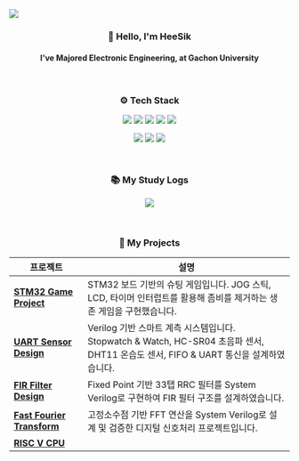 <img src="https://capsule-render.vercel.app/api?type=waving&height=150&color=gradient&textBg=false&fontAlign=50" />


<!-- 소개 -->
<h3 align="center">👋 Hello, I'm <strong>HeeSik</strong></h3>
<h4 align="center">I've Majored Electronic Engineering, at Gachon University</h4>

<br>

<!-- 기술 스택 -->
<h3 align="center">⚙️ Tech Stack</h3> 
<p align="center">
  <img src="https://img.shields.io/badge/Verilog-1E90FF?style=for-the-badge&logo=verilog&logoColor=white"/>
  <img src="https://img.shields.io/badge/SystemVerilog-7B68EE?style=for-the-badge&logo=verilog&logoColor=white"/>
  <img src="https://img.shields.io/badge/Python-3776AB?style=for-the-badge&logo=python&logoColor=white"/>
  <img src="https://img.shields.io/badge/C-00599C?style=for-the-badge&logo=c&logoColor=white"/>
   <img src="https://img.shields.io/badge/MATLAB-0076A8?style=for-the-badge&logo=mathworks&logoColor=white"/>
</p>
<p align="center">
  <img src="https://img.shields.io/badge/Git-F05032?style=for-the-badge&logo=git&logoColor=white"/>
  <img src="https://img.shields.io/badge/Jira-0052CC?style=for-the-badge&logo=jira&logoColor=white"/>
  <img src="https://img.shields.io/badge/Linear-5E6AD2?style=for-the-badge&logo=linear&logoColor=white"/>
</p>

<br>

<!-- 블로그 링크 -->
<h3 align="center">📚 My Study Logs</h3> 
<p align="center">
  <a href="https://www.notion.so/he_sik2-log-222ecb5e8c768050923ccc4934ae517c" target="_blank">
    <img src="https://img.shields.io/badge/Notion Blog-he_sik2 log-black?style=for-the-badge&logo=notion&logoColor=white"/>
  </a>
</p>

<br/>


<h3 align="center">📂 My Projects</h3> 

| 프로젝트 | 설명 |
|----------|------|
| [**STM32 Game Project**](https://github.com/heesik-kwon/STM32-Game-Project) | STM32 보드 기반의 슈팅 게임입니다. JOG 스틱, LCD, 타이머 인터럽트를 활용해 좀비를 제거하는 생존 게임을 구현했습니다.|
| [**UART Sensor Design**](https://github.com/heesik-kwon/Smart-Measurement-Project) | Verilog 기반 스마트 계측 시스템입니다. <br>Stopwatch & Watch, HC-SR04 초음파 센서, DHT11 온습도 센서, FIFO & UART 통신을 설계하였습니다. |
| [**FIR Filter Design**](https://github.com/heesik-kwon/FIR-Filter-Design) | Fixed Point 기반 33탭 RRC 필터를 System Verilog로 구현하여 FIR 필터 구조를 설계하였습니다.|
| [**Fast Fourier Transform**](https://github.com/heesik-kwon/Fast-Fourier-Transform) | 고정소수점 기반 FFT 연산을 System Verilog로 설계 및 검증한 디지털 신호처리 프로젝트입니다.|
| [**RISC V CPU**](https://github.com/heesik-kwon/Fast-Fourier-Transform) | |
</div>
